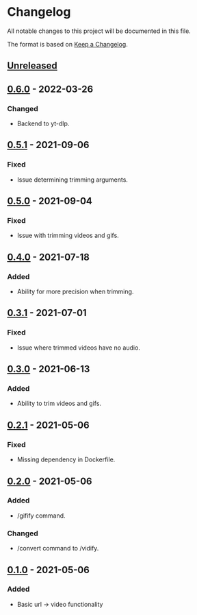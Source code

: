 # Changelog
All notable changes to this project will be documented in this file.

The format is based on [Keep a Changelog](https://keepachangelog.com/en/1.0.0/).


## [Unreleased]


## [0.6.0] - 2022-03-26
### Changed
- Backend to yt-dlp.


## [0.5.1] - 2021-09-06
### Fixed
- Issue determining trimming arguments.


## [0.5.0] - 2021-09-04
### Fixed
- Issue with trimming videos and gifs.


## [0.4.0] - 2021-07-18
### Added
- Ability for more precision when trimming.


## [0.3.1] - 2021-07-01
### Fixed
- Issue where trimmed videos have no audio.


## [0.3.0] - 2021-06-13
### Added
- Ability to trim videos and gifs.


## [0.2.1] - 2021-05-06
### Fixed
- Missing dependency in Dockerfile.


## [0.2.0] - 2021-05-06
### Added
- /gifify command.
### Changed
- /convert command to /vidify.


## [0.1.0] - 2021-05-06
### Added
- Basic url -> video functionality


[Unreleased]: https://github.com/classabbyamp/vidifierbot/compare/v0.6.0...HEAD
[0.6.0]: https://github.com/classabbyamp/vidifierbot/releases/tag/v0.6.0
[0.5.1]: https://github.com/classabbyamp/vidifierbot/releases/tag/v0.5.1
[0.5.0]: https://github.com/classabbyamp/vidifierbot/releases/tag/v0.5.0
[0.4.0]: https://github.com/classabbyamp/vidifierbot/releases/tag/v0.4.0
[0.3.1]: https://github.com/classabbyamp/vidifierbot/releases/tag/v0.3.1
[0.3.0]: https://github.com/classabbyamp/vidifierbot/releases/tag/v0.3.0
[0.2.1]: https://github.com/classabbyamp/vidifierbot/releases/tag/v0.2.1
[0.2.0]: https://github.com/classabbyamp/vidifierbot/releases/tag/v0.2.0
[0.1.0]: https://github.com/classabbyamp/vidifierbot/releases/tag/v0.1.0
